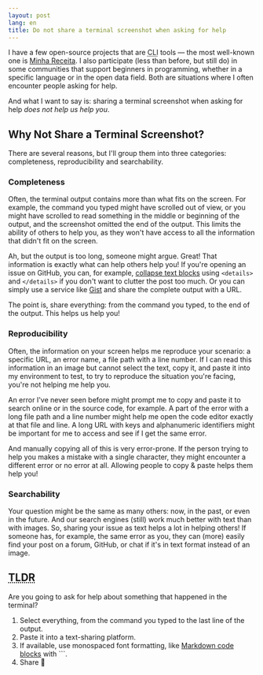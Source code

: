 ```yaml
---
layout: post
lang: en
title: Do not share a terminal screenshot when asking for help
---
```


I have a few open-source projects that are <abbr title="Command-line interface">CLI</abbr> tools — the most well-known one is [Minha Receita](https://github.com/cuducos/minha-receita). I also participate (less than before, but still do) in some communities that support beginners in programming, whether in a specific language or in the open data field. Both are situations where I often encounter people asking for help.

And what I want to say is: sharing a terminal screenshot when asking for help _does not help us help you_.

## Why Not Share a Terminal Screenshot?

There are several reasons, but I'll group them into three categories: completeness, reproducibility and searchability.

### Completeness

Often, the terminal output contains more than what fits on the screen. For example, the command you typed might have scrolled out of view, or you might have scrolled to read something in the middle or beginning of the output, and the screenshot omitted the end of the output. This limits the ability of others to help you, as they won't have access to all the information that didn't fit on the screen.

Ah, but the output is too long, someone might argue. Great! That information is exactly what can help others help you! If you're opening an issue on GitHub, you can, for example, [collapse text blocks](https://docs.github.com/en/get-started/writing-on-github/working-with-advanced-formatting/organizing-information-with-collapsed-sections) using `<details>` and `</details>` if you don't want to clutter the post too much. Or you can simply use a service like [Gist](https://gist.github.com) and share the complete output with a URL.

The point is, share everything: from the command you typed, to the end of the output. This helps us help you!

### Reproducibility

Often, the information on your screen helps me reproduce your scenario: a specific URL, an error name, a file path with a line number. If I can read this information in an image but cannot select the text, copy it, and paste it into my environment to test, to try to reproduce the situation you're facing, you're not helping me help you.

An error I've never seen before might prompt me to copy and paste it to search online or in the source code, for example. A part of the error with a long file path and a line number might help me open the code editor exactly at that file and line. A long URL with keys and alphanumeric identifiers might be important for me to access and see if I get the same error.

And manually copying all of this is very error-prone. If the person trying to help you makes a mistake with a single character, they might encounter a different error or no error at all. Allowing people to copy & paste helps them help you!

### Searchability

Your question might be the same as many others: now, in the past, or even in the future. And our search engines (still) work much better with text than with images. So, sharing your issue as text helps a lot in helping others! If someone has, for example, the same error as you, they can (more) easily find your post on a forum, GitHub, or chat if it's in text format instead of an image.

## <abbr title="Too Long, Don't Read">TLDR</abbr>

Are you going to ask for help about something that happened in the terminal?

1. Select everything, from the command you typed to the last line of the output.
2. Paste it into a text-sharing platform.
3. If available, use monospaced font formatting, like [Markdown code blocks](https://spec.commonmark.org/0.31.2/#fenced-code-blocks) with ```.
4. Share 💜
